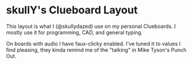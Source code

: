 # skullY's Clueboard Layout

This layout is what I (@skullydazed) use on my personal Clueboards. I mostly use it for programming, CAD, and general typing.

On boards with audio I have faux-clicky enabled. I've tuned it to values I find pleasing, they kinda remind me of the "talking" in Mike Tyson's Punch Out.
